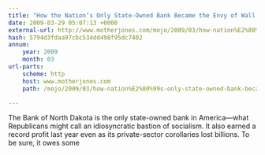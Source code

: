 ```yaml
---
title: "How the Nation’s Only State-Owned Bank Became the Envy of Wall Street | Mother Jones"
date: 2009-03-29 05:07:13 +0000
external-url: http://www.motherjones.com/mojo/2009/03/how-nation%E2%80%99s-only-state-owned-bank-became-envy-wall-street
hash: 5794d3fdaa97cbc534dd498f95dc7402
annum:
    year: 2009
    month: 03
url-parts:
    scheme: http
    host: www.motherjones.com
    path: /mojo/2009/03/how-nation%E2%80%99s-only-state-owned-bank-became-envy-wall-street

---
```


The Bank of North Dakota is the only state-owned bank in America—what Republicans might call an idiosyncratic bastion of socialism. It also earned a record profit last year even as its private-sector corollaries lost billions. To be sure, it owes some
